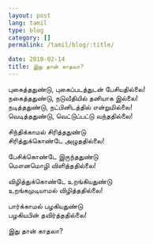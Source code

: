 ```yaml
---
layout: post
lang: tamil
type: blog
category: []
permalink: /tamil/blog/:title/

date: 2010-02-14
title: இது தான் காதலா?
---
```


புகைத்ததுண்டு, புகைப்படத்துடன் பேசியதில்லை! <br/>
நகைத்ததுண்டு, நடுவீதியில் தனியாக இல்லை! <br/>
நடித்ததுண்டு, நட்பினிடத்தில் என்றுமில்லை! <br/>
வெடித்ததுண்டு, வெட்டுப்பட்டு வந்ததில்லை!

சிந்திக்காமல் சிரித்ததுண்டு <br/>
சிரித்துக்கொண்டே அழுததில்லை!

பேசிக்கொண்டே இருந்ததுண்டு <br/>
மௌனமொழி விளித்ததில்லை!

விழித்துக்கொண்டே உறங்கியதுண்டு <br/>
உறங்கமுடியாமல் விழித்ததில்லை!

பார்க்காமல் பழகியதுண்டு <br/>
பழகியபின் தவிர்த்ததில்லை!

இது தான் காதலா?
